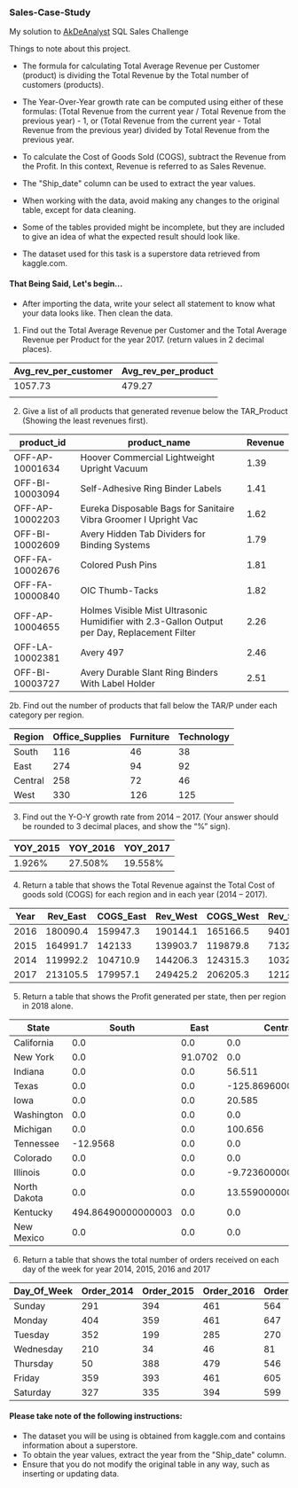 ###  Sales-Case-Study
 My solution to   <html> <a href="https://github.com/AkDeAnalyst">AkDeAnalyst</a> </html>SQL Sales Challenge

Things to note about this project.

- The formula for calculating Total Average Revenue per Customer (product) is dividing the Total Revenue by the Total number of customers (products).

- The Year-Over-Year growth rate can be computed using either of these formulas: (Total Revenue from the current year / Total Revenue from the previous year) - 1, or (Total Revenue from the current year - Total Revenue from the previous year) divided by Total Revenue from the previous year.

- To calculate the Cost of Goods Sold (COGS), subtract the Revenue from the Profit. In this context, Revenue is referred to as Sales Revenue.

- The "Ship_date" column can be used to extract the year values.

- When working with the data, avoid making any changes to the original table, except for data cleaning.

- Some of the tables provided might be incomplete, but they are included to give an idea of what the expected result should look like.

- The dataset used for this task is a superstore data retrieved from kaggle.com.


####  That Being Said, Let's begin...

-  After importing the data, write your select all statement to know what your data looks like. Then clean the data.

  

1. Find out the Total Average Revenue per Customer and the Total Average Revenue per Product for the year 2017. (return values in 2 decimal places).

| Avg_rev_per_customer 	| Avg_rev_per_product 	|
|----------------------	|---------------------	|
| 1057.73              	| 479.27              	|
|                      	|                     	|




2. Give a list of all products that generated revenue below the TAR_Product (Showing the least revenues first).

| product_id      	| product_name                                                                                      	| Revenue 	|
|-----------------	|---------------------------------------------------------------------------------------------------	|---------	|
| OFF-AP-10001634 	| Hoover Commercial Lightweight Upright Vacuum                                                      	| 1.39    	|
| OFF-BI-10003094 	| Self-Adhesive Ring Binder Labels                                                                  	| 1.41    	|
| OFF-AP-10002203 	| Eureka Disposable Bags for Sanitaire Vibra Groomer I Upright Vac                                  	| 1.62    	|
| OFF-BI-10002609 	| Avery Hidden Tab Dividers for Binding Systems                                                     	| 1.79    	|
| OFF-FA-10002676 	| Colored Push Pins                                                                                 	| 1.81    	|
| OFF-FA-10000840 	| OIC Thumb-Tacks                                                                                   	| 1.82    	|
| OFF-AP-10004655 	| Holmes Visible Mist Ultrasonic Humidifier with 2.3-Gallon Output per Day, Replacement Filter      	| 2.26    	|
| OFF-LA-10002381 	| Avery 497                                                                                         	| 2.46    	|
| OFF-BI-10003727 	| Avery Durable Slant Ring Binders With Label Holder                                                	| 2.51    	|




2b. Find out the number of products that fall below the TAR/P under each category per region.

| Region  	| Office_Supplies 	| Furniture 	| Technology 	|
|---------	|-----------------	|-----------	|------------	|
| South   	| 116             	| 46        	| 38         	|
| East    	| 274             	| 94        	| 92         	|
| Central 	| 258             	| 72        	| 46         	|
| West    	| 330             	| 126       	| 125        	|




3. Find out the Y-O-Y growth rate from 2014 – 2017. (Your answer should be rounded to 3 decimal places, and show the “%” sign).

| YOY_2015 	| YOY_2016 	| YOY_2017 	|
|----------	|----------	|----------	|
| 1.926%   	| 27.508%  	| 19.558%  	|




4. Return a table that shows the Total Revenue against the Total Cost of goods sold (COGS) for each region and in each year (2014 – 2017).

| Year 	| Rev_East 	| COGS_East 	| Rev_West 	| COGS_West 	| Rev_South 	| COGS_South 	| Rev_Central 	| COGS_Central 	|
|------	|----------	|-----------	|----------	|-----------	|-----------	|------------	|-------------	|--------------	|
| 2016 	| 180090.4 	| 159947.3  	| 190144.1 	| 165166.5  	| 94019.88  	| 76047.06   	| 147071.4    	| 127223.8     	|
| 2015 	| 164991.7 	| 142133    	| 139903.7 	| 119879.8  	| 71324.55  	| 63097.16   	| 103222.6    	| 91450.99     	|
| 2014 	| 119992.2 	| 104710.9  	| 144206.3 	| 124315.3  	| 103284.8  	| 91592.85   	| 102899.9    	| 102471.4     	|
| 2017 	| 213105.5 	| 179957.1  	| 249425.2 	| 206205.3  	| 121213.2  	| 112837.8   	| 147145.7    	| 139542.7     	|




5. Return a table that shows the Profit generated per state, then per region in 2018 alone.

| State        	| South              	| East    	| Central             	| West     	|
|--------------	|--------------------	|---------	|---------------------	|----------	|
| California   	| 0.0                	| 0.0     	| 0.0                 	| 237.3036 	|
| New York     	| 0.0                	| 91.0702 	| 0.0                 	| 0.0      	|
| Indiana      	| 0.0                	| 0.0     	| 56.511              	| 0.0      	|
| Texas        	| 0.0                	| 0.0     	| -125.86960000000002 	| 0.0      	|
| Iowa         	| 0.0                	| 0.0     	| 20.585              	| 0.0      	|
| Washington   	| 0.0                	| 0.0     	| 0.0                 	| 33.176   	|
| Michigan     	| 0.0                	| 0.0     	| 100.656             	| 0.0      	|
| Tennessee    	| -12.9568           	| 0.0     	| 0.0                 	| 0.0      	|
| Colorado     	| 0.0                	| 0.0     	| 0.0                 	| -0.6048  	|
| Illinois     	| 0.0                	| 0.0     	| -9.723600000000001  	| 0.0      	|
| North Dakota 	| 0.0                	| 0.0     	| 13.559000000000001  	| 0.0      	|
| Kentucky     	| 494.86490000000003 	| 0.0     	| 0.0                 	| 0.0      	|
| New Mexico   	| 0.0                	| 0.0     	| 0.0                 	| 36.2185  	|




6. Return a table that shows the total number of orders received on each day of the week for year 2014, 2015, 2016 
and 2017

| Day_Of_Week 	| Order_2014 	| Order_2015 	| Order_2016 	| Order_2017 	|
|-------------	|------------	|------------	|------------	|------------	|
| Sunday      	| 291        	| 394        	| 461        	| 564        	|
| Monday      	| 404        	| 359        	| 461        	| 647        	|
| Tuesday     	| 352        	| 199        	| 285        	| 270        	|
| Wednesday   	| 210        	| 34         	| 46         	| 81         	|
| Thursday    	| 50         	| 388        	| 479        	| 546        	|
| Friday      	| 359        	| 393        	| 461        	| 605        	|
| Saturday    	| 327        	| 335        	| 394        	| 599        	|



#### Please take note of the following instructions:

- The dataset you will be using is obtained from kaggle.com and contains information about a superstore.
- To obtain the year values, extract the year from the "Ship_date" column.
- Ensure that you do not modify the original table in any way, such as inserting or updating data.
